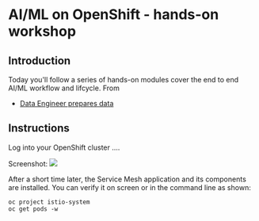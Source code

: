 # AI/ML on OpenShift - hands-on workshop

## Introduction
Today you'll follow a series of hands-on modules cover the end to end AI/ML workflow and lifcycle. From
- [Data Engineer prepares data]()



## Instructions
Log into your OpenShift cluster ....


Screenshot:
![](https://raw.githubusercontent.com/tnscorcoran/OpenShift-servicemesh/master/images/1-open-shift-operatorhub.png)





After a short time later, the Service Mesh application and its components are installed. You can verify it on screen 
or in the command line as shown:
```
oc project istio-system
oc get pods -w
```
